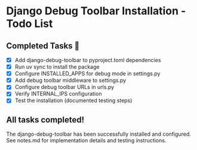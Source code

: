 # Django Debug Toolbar Installation - Todo List

## Completed Tasks 

- [x] Add django-debug-toolbar to pyproject.toml dependencies
- [x] Run uv sync to install the package  
- [x] Configure INSTALLED_APPS for debug mode in settings.py
- [x] Add debug toolbar middleware to settings.py
- [x] Configure debug toolbar URLs in urls.py
- [x] Verify INTERNAL_IPS configuration
- [x] Test the installation (documented testing steps)

## All tasks completed!

The django-debug-toolbar has been successfully installed and configured. See notes.md for implementation details and testing instructions.